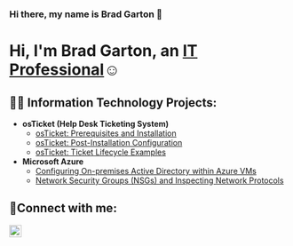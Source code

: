 ### Hi there, my name is Brad Garton 👋
<h1>Hi, I'm Brad Garton, an <a href="https://linkedin.com/in/bradley-garton-128916155/">IT Professional</a>☺</h1>
<h2>👨‍💻 Information Technology Projects:</h2>

- <b>osTicket (Help Desk Ticketing System)</b>
  - [osTicket: Prerequisites and Installation](https://github.com/bradgarton13/osticket-prereqs)
  - [osTicket: Post-Installation Configuration](https://github.com/bradgarton13/post-install-config)
  - [osTicket: Ticket Lifecycle Examples](https://github.com/bradgarton13/ticket-lifecycle)
- <b>Microsoft Azure</b>
  - [Configuring On-premises Active Directory within Azure VMs](https://github.com/bradgarton13/configure-ad)
  - [Network Security Groups (NSGs) and Inspecting Network Protocols](https://github.com/bradgarton13/azure-network-protocols)

<h2>🤳Connect with me:</h2>

[<img align="left" alt="Josh | LinkedIn" width="22px" src="https://cdn.jsdelivr.net/npm/simple-icons@v3/icons/linkedin.svg" />][linkedin]


[linkedin]: https://linkedin.com/in/Bradgarton

